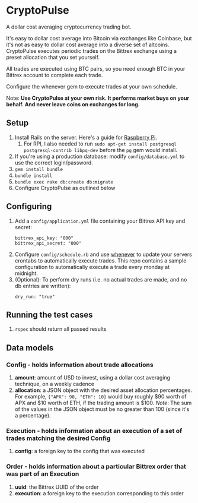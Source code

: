 # CryptoPulse

A dollar cost averaging cryptocurrency trading bot.

It's easy to dollar cost average into Bitcoin via exchanges like Coinbase, but it's not as easy to dollar cost average into a diverse set of altcoins. CryptoPulse executes periodic trades on the Bittrex exchange using a preset allocation that you set yourself.

All trades are executed using BTC pairs, so you need enough BTC in your Bittrex account to complete each trade.

Configure the whenever gem to execute trades at your own schedule.

Note: __Use CryptoPulse at your own risk. It performs market buys on your behalf. And never leave coins on exchanges for long.__

## Setup
1. Install Rails on the server. Here's a guide for [Raspberry Pi](http://elinux.org/RPi_Ruby_on_Rails).
    1. For RPI, I also needed to run `sudo apt-get install postgresql postgresql-contrib libpq-dev` before the `pg` gem would install.
2. If you're using a production database: modify `config/database.yml` to use the correct login/password.
3. `gem install bundle`
4. `bundle install`
5. `bundle exec rake db:create db:migrate`
6. Configure CryptoPulse as outlined below

## Configuring
1. Add a `config/application.yml` file containing your Bittrex API key and secret:
    ```
    bittrex_api_key: "000"
    bittrex_api_secret: "000"
    ```
2. Configure `config/schedule.rb` and use [whenever](https://github.com/javan/whenever) to update your servers crontabs to automatically execute trades. This repo contains a sample configuration to automatically execute a trade every monday at midnight.
3. (Optional): To perform dry runs (i.e. no actual trades are made, and no db entries are written):
    ```
    dry_run: "true"
    ```

## Running the test cases
1. `rspec` should return all passed results

## Data models
### Config - holds information about trade allocations
1. __amount__: amount of USD to invest, using a dollar cost averaging technique, on a weekly cadence
2. __allocation__: a JSON object with the desired asset allocation percentages. For example, `{"APX": 90, "ETH": 10}`
would buy roughly $90 worth of APX and $10 worth of ETH, if the trading amount is $100.
*Note*: The sum of the values in the JSON object must be no greater than 100 (since it's a percentage).

### Execution - holds information about an execution of a set of trades matching the desired Config
1. __config__: a foreign key to the config that was executed

### Order - holds information about a particular Bittrex order that was part of an Execution
1. __uuid__: the Bittrex UUID of the order
2. __execution__: a foreign key to the execution corresponding to this order
